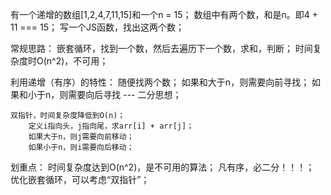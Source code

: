 有一个递增的数组[1,2,4,7,11,15]和一个n = 15；
数组中有两个数，和是n。即4 + 11 === 15；
写一个JS函数，找出这两个数；

常规思路：
    嵌套循环，找到一个数，然后去遍历下一个数，求和，判断；
    时间复杂度时O(n^2)，不可用；

利用递增（有序）的特性：
    随便找两个数；
    如果和大于n，则需要向前寻找；
    如果和小于n，则需要向后寻找 --- 二分思想；

    双指针，时间复杂度降低到O(n)；
        定义i指向头，j指向尾，求arr[i] + arr[j]；
        如果大于n，则j需要向前移动；
        如果小于n，则i需要向后移动；

划重点：
    时间复杂度达到O(n^2)，是不可用的算法；
    凡有序，必二分！！！；
    优化嵌套循环，可以考虑“双指针”；